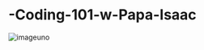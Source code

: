 # -Coding-101-w-Papa-Isaac
![imageuno](https://hosting.photobucket.com/images/ae89/bandos4eva/324401aa18cc80c55f338dcd4674cb80.gif) 
